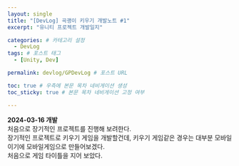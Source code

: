 ```yaml
---
layout: single
title: "[DevLog] 곡괭이 키우기 개발노트 #1"
excerpt: "유니티 프로젝트 개발일지"

categories: # 카테고리 설정
  - DevLog
tags: # 포스트 태그
  - [Unity, Dev]

permalink: devlog/GPDevLog # 포스트 URL

toc: true # 우측에 본문 목차 네비게이션 생성
toc_sticky: true # 본문 목차 네비게이션 고정 여부

---
```


**2024-03-16 개발**<br/>
처음으로 장기적인 프로젝트를 진행해 보려한다.<br/>
장기적인 프로젝트로 키우기 게임을 개발할건데, 키우기 게임같은 경우는 대부분 모바일이기에 모바일게임으로 만들어보겠다.<br/>
처음으로 게임 타이틀을 지어 보았다.<br/>

<!-- <p align="center">
  <img src="/assets/images/GameTitle.png">
</p>

<center>그렇다. 곡괭이 키우기다!</center>
내가봐도 잘 지은 게임 타이틀이다. -->


